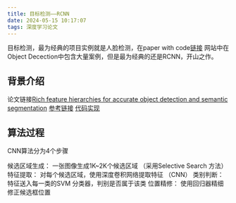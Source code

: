 ```yaml
---
title: 目标检测——RCNN
date: 2024-05-15 10:17:07
tags: 深度学习论文
---
```


目标检测，最为经典的项目实例就是人脸检测，在paper with code[链接](https://paperswithcode.com/sota) 网站中在Object Decection中包含大量案例，但是最为经典的还是RCNN，开山之作。

## 背景介绍
论文链接[Rich feature hierarchies for accurate object detection and semantic segmentation](https://arxiv.org/abs/1311.2524)
[参考链接](https://zhuanlan.zhihu.com/p/23006190)
[代码实现](https://github.com/yangxue0827/RCNN)
## 算法过程
CNN算法分为4个步骤

候选区域生成： 一张图像生成1K~2K个候选区域 （采用Selective Search 方法）
特征提取： 对每个候选区域，使用深度卷积网络提取特征 （CNN）
类别判断： 特征送入每一类的SVM 分类器，判别是否属于该类
位置精修： 使用回归器精细修正候选框位置

